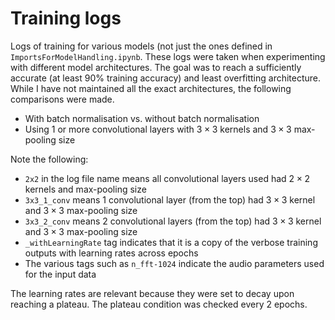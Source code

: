 # Training logs
Logs of training for various models (not just the ones defined in `ImportsForModelHandling.ipynb`. These logs were taken when experimenting with different model architectures. The goal was to reach a sufficiently accurate (at least 90% training accuracy) and least overfitting architecture. While I have not maintained all the exact architectures, the following comparisons were made.

- With batch normalisation vs. without batch normalisation
- Using 1 or more convolutional layers with $3 \times 3$ kernels and $3 \times 3$ max-pooling size

Note the following:

- `2x2` in the log file name means all convolutional layers used had $2 \times 2$ kernels and max-pooling size
- `3x3_1_conv` means 1 convolutional layer (from the top) had $3 \times 3$ kernel and $3 \times 3$ max-pooling size
- `3x3_2_conv` means 2 convolutional layers (from the top) had $3 \times 3$ kernel and $3 \times 3$ max-pooling size
- `_withLearningRate` tag indicates that it is a copy of the verbose training outputs with learning rates across epochs
- The various tags such as `n_fft-1024` indicate the audio parameters used for the input data

The learning rates are relevant because they were set to decay upon reaching a plateau. The plateau condition was checked every 2 epochs.
